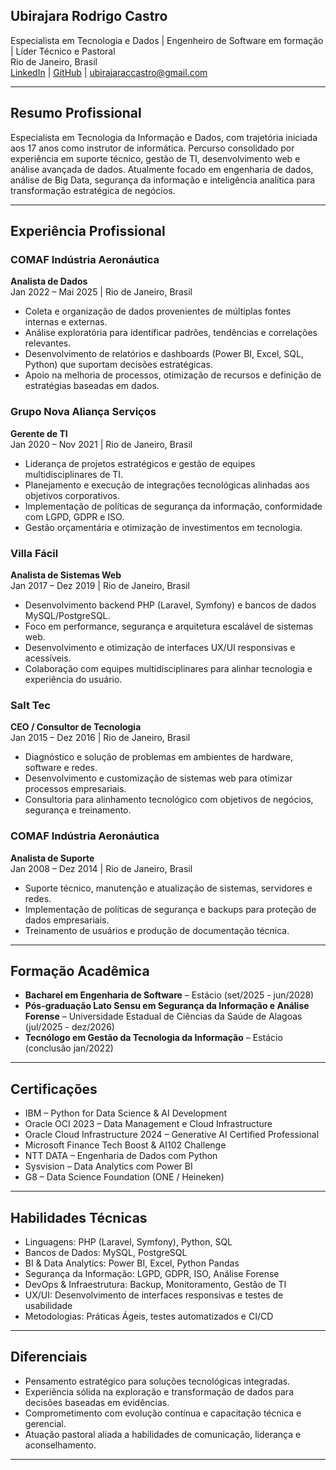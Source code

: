 ## Ubirajara Rodrigo Castro  
Especialista em Tecnologia e Dados | Engenheiro de Software em formação | Líder Técnico e Pastoral  
Rio de Janeiro, Brasil  
[LinkedIn](https://www.linkedin.com/in/ubirajara-rodrigo-castro/) | [GitHub](https://github.com/UbirajaraCastro87) | ubirajaraccastro@gmail.com  

***

## Resumo Profissional

Especialista em Tecnologia da Informação e Dados, com trajetória iniciada aos 17 anos como instrutor de informática. Percurso consolidado por experiência em suporte técnico, gestão de TI, desenvolvimento web e análise avançada de dados. Atualmente focado em engenharia de dados, análise de Big Data, segurança da informação e inteligência analítica para transformação estratégica de negócios.

***

## Experiência Profissional

### COMAF Indústria Aeronáutica  
**Analista de Dados**  
Jan 2022 – Mai 2025 | Rio de Janeiro, Brasil  
- Coleta e organização de dados provenientes de múltiplas fontes internas e externas.  
- Análise exploratória para identificar padrões, tendências e correlações relevantes.  
- Desenvolvimento de relatórios e dashboards (Power BI, Excel, SQL, Python) que suportam decisões estratégicas.  
- Apoio na melhoria de processos, otimização de recursos e definição de estratégias baseadas em dados.  

### Grupo Nova Aliança Serviços  
**Gerente de TI**  
Jan 2020 – Nov 2021 | Rio de Janeiro, Brasil  
- Liderança de projetos estratégicos e gestão de equipes multidisciplinares de TI.  
- Planejamento e execução de integrações tecnológicas alinhadas aos objetivos corporativos.  
- Implementação de políticas de segurança da informação, conformidade com LGPD, GDPR e ISO.  
- Gestão orçamentária e otimização de investimentos em tecnologia.  

### Villa Fácil  
**Analista de Sistemas Web**  
Jan 2017 – Dez 2019 | Rio de Janeiro, Brasil  
- Desenvolvimento backend PHP (Laravel, Symfony) e bancos de dados MySQL/PostgreSQL.  
- Foco em performance, segurança e arquitetura escalável de sistemas web.  
- Desenvolvimento e otimização de interfaces UX/UI responsivas e acessíveis.  
- Colaboração com equipes multidisciplinares para alinhar tecnologia e experiência do usuário.  

### Salt Tec  
**CEO / Consultor de Tecnologia**  
Jan 2015 – Dez 2016 | Rio de Janeiro, Brasil  
- Diagnóstico e solução de problemas em ambientes de hardware, software e redes.  
- Desenvolvimento e customização de sistemas web para otimizar processos empresariais.  
- Consultoria para alinhamento tecnológico com objetivos de negócios, segurança e treinamento.  

### COMAF Indústria Aeronáutica  
**Analista de Suporte**  
Jan 2008 – Dez 2014 | Rio de Janeiro, Brasil  
- Suporte técnico, manutenção e atualização de sistemas, servidores e redes.  
- Implementação de políticas de segurança e backups para proteção de dados empresariais.  
- Treinamento de usuários e produção de documentação técnica.  

***

## Formação Acadêmica  

- **Bacharel em Engenharia de Software** – Estácio (set/2025 - jun/2028)  
- **Pós-graduação Lato Sensu em Segurança da Informação e Análise Forense** – Universidade Estadual de Ciências da Saúde de Alagoas (jul/2025 - dez/2026)  
- **Tecnólogo em Gestão da Tecnologia da Informação** – Estácio (conclusão jan/2022)  

***

## Certificações  

- IBM – Python for Data Science & AI Development  
- Oracle OCI 2023 – Data Management e Cloud Infrastructure  
- Oracle Cloud Infrastructure 2024 – Generative AI Certified Professional  
- Microsoft Finance Tech Boost & AI102 Challenge  
- NTT DATA – Engenharia de Dados com Python  
- Sysvision – Data Analytics com Power BI  
- G8 – Data Science Foundation (ONE / Heineken)  

***

## Habilidades Técnicas  

- Linguagens: PHP (Laravel, Symfony), Python, SQL  
- Bancos de Dados: MySQL, PostgreSQL  
- BI & Data Analytics: Power BI, Excel, Python Pandas  
- Segurança da Informação: LGPD, GDPR, ISO, Análise Forense  
- DevOps & Infraestrutura: Backup, Monitoramento, Gestão de TI  
- UX/UI: Desenvolvimento de interfaces responsivas e testes de usabilidade  
- Metodologias: Práticas Ágeis, testes automatizados e CI/CD  

***

## Diferenciais  

- Pensamento estratégico para soluções tecnológicas integradas.  
- Experiência sólida na exploração e transformação de dados para decisões baseadas em evidências.  
- Comprometimento com evolução contínua e capacitação técnica e gerencial.  
- Atuação pastoral aliada a habilidades de comunicação, liderança e aconselhamento.  

***




